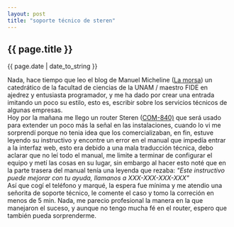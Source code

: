 ```yaml
---
layout: post
title: "soporte técnico de steren"
---
```


## {{ page.title }}
<p class="date">{{ page.date | date_to_string }}</p>

<div class="p">Nada, hace tiempo que leo el blog de Manuel Micheline (<a href="http://la-morsa.blogspot.com/">La morsa</a>) un catedrático de la facultad de ciencias de la UNAM / maestro FIDE en ajedrez y entusiasta programador, y me ha dado por crear una entrada imitando un poco su estilo, esto es, escribir sobre los servicios técnicos de algunas empresas.
</div>

<div class="p">Hoy por la mañana me llego un router Steren (<a href="http://www.steren.com.mx/_files/search.asp?s=COM-840">COM-840)</a> que será usado para extender un poco más la señal en las instalaciones, cuando lo vi me sorprendí porque no tenia idea que los comercializaban, en fin, estuve leyendo su instructivo y encontre un error en el manual que impedía entrar a la interfaz web, esto era debido a una mala traducción técnica, debo aclarar que no leí todo el manual, me limite a terminar de configurar el equipo y metí las cosas en su lugar, sin embargo al hacer esto noté que en la parte trasera del manual tenía una leyenda que rezaba: <em>"Este instructivo puede mejorar con tu ayuda, llamanos a XXX-XXX-XXX-XXX"</em>
</div>

<div class="p">Así que cogí el teléfono y marqué, la espera fue mínima y me atendio una señorita de soporte técnico, le comente el caso y tomo la correción en menos de 5 min. Nada, me parecio profesional la manera en la que manejaron el suceso, y aunque no tengo mucha fé en el router, espero que también pueda sorprenderme.
</div>
